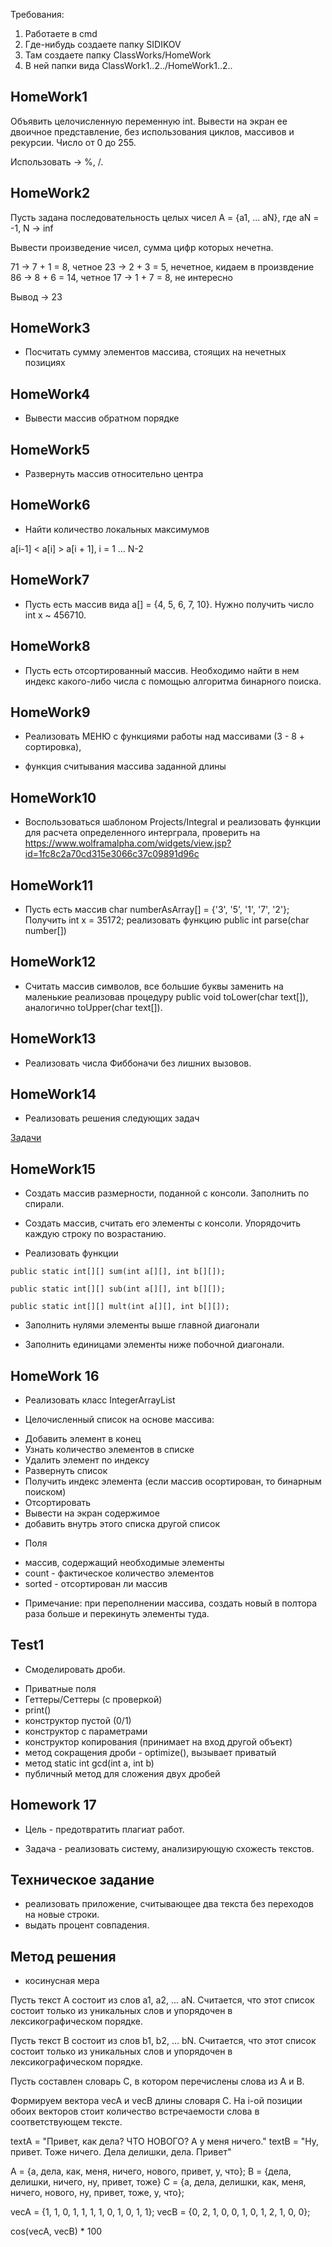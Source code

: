 Требования:

1. Работаете в cmd
2. Где-нибудь создаете папку SIDIKOV
3. Там создаете папку ClassWorks/HomeWork
4. В ней папки вида ClassWork1..2../HomeWork1..2..

## HomeWork1

Объявить целочисленную переменную int. Вывести на экран ее двоичное представление, без использования циклов, массивов и рекурсии.
Число от 0 до 255.

Использовать -> %, /.

## HomeWork2

Пусть задана последовательность целых чисел 
A = {a1, ... aN}, где aN = -1, N -> inf

Вывести произведение чисел, сумма цифр которых нечетна.

71 -> 7 + 1 = 8, четное
23 -> 2 + 3 = 5, нечетное, кидаем в произвдение
86 -> 8 + 6 = 14, четное 
17 -> 1 + 7 = 8, не интересно

Вывод -> 23


## HomeWork3

* Посчитать сумму элементов массива, стоящих на нечетных позициях

## HomeWork4

* Вывести массив обратном порядке

## HomeWork5

* Развернуть массив относительно центра

## HomeWork6

* Найти количество локальных максимумов 

a[i-1] < a[i] > a[i + 1], i = 1 ... N-2

## HomeWork7

* Пусть есть массив вида a[] = {4, 5, 6, 7, 10}. Нужно получить число int x ~ 456710.

## HomeWork8

* Пусть есть отсортированный массив. Необходимо найти в нем индекс какого-либо числа с помощью алгоритма бинарного поиска.

## HomeWork9

* Реализовать МЕНЮ с функциями работы над массивами (3 - 8 + сортировка),
+ функция считывания массива заданной длины

## HomeWork10

* Воспользоваться шаблоном Projects/Integral и реализовать
функции для расчета определенного интерграла, проверить на
https://www.wolframalpha.com/widgets/view.jsp?id=1fc8c2a70cd315e3066c37c09891d96c

## HomeWork11

* Пусть есть массив char numberAsArray[] = {'3', '5', '1', '7', '2'};
Получить int x = 35172; реализовать функцию public int parse(char number[])

## HomeWork12

* Считать массив символов, все большие буквы заменить на маленькие 
реализовав процедуру public void toLower(char text[]), аналогично toUpper(char text[]).

## HomeWork13

* Реализовать числа Фиббоначи без лишних вызовов.

## HomeWork14

* Реализовать решения следующих задач

[Задачи](https://habr.com/post/275813/)

## HomeWork15

* Создать массив размерности, поданной с консоли. Заполнить по спирали.

* Создать массив, считать его элементы с консоли. Упорядочить каждую строку по возрастанию.

* Реализовать функции

```
public static int[][] sum(int a[][], int b[][]);

public static int[][] sub(int a[][], int b[][]);

public static int[][] mult(int a[][], int b[][]);
```

* Заполнить нулями элементы выше главной диагонали

* Заполнить единицами элементы ниже побочной диагонали.

## HomeWork 16

* Реализовать класс IntegerArrayList

* Целочисленный список на основе массива:

- Добавить элемент в конец
- Узнать количество элементов в списке
- Удалить элемент по индексу
- Развернуть список
- Получить индекс элемента (если массив осортирован, то бинарным поиском)
- Отсортировать
- Вывести на экран содержимое
- добавить внутрь этого списка другой список

* Поля
- массив, содержащий необходимые элементы
- count - фактическое количество элементов
- sorted - отсортирован ли массив

* Примечание: при переполнении массива, создать новый в полтора раза больше и перекинуть элементы туда.

## Test1

* Смоделировать дроби.

- Приватные поля
- Геттеры/Сеттеры (с проверкой)
- print()
- конструктор пустой (0/1)
- конструктор с параметрами
- конструктор копирования (принимает на вход другой объект)
- метод сокращения дроби - optimize(), вызывает приватый 
- метод static int gcd(int a, int b)
- публичный метод для сложения двух дробей

## Homework 17

* Цель - предотвратить плагиат работ.

* Задача - реализовать систему, анализирующую схожесть текстов.

## Техническое задание

- реализовать приложение, считывающее два текста без переходов на новые строки.
- выдать процент совпадения.

## Метод решения

- косинусная мера

Пусть текст A состоит из слов a1, a2, ... aN. Считается, что этот список состоит только из уникальных слов и упорядочен в лексикографическом порядке.

Пусть текст B состоит из слов b1, b2, ... bN. Считается, что этот список состоит только из уникальных слов и упорядочен в лексикографическом порядке.

Пусть составлен словарь C, в котором перечислены слова из A и B.

Формируем вектора vecA и vecB длины словаря C. На i-ой позиции обоих векторов стоит количество встречаемости слова в соответствующем тексте.

textA = "Привет, как дела? ЧТО НОВОГО? А у меня ничего."
textB = "Ну, привет. Тоже ничего. Дела делишки, дела. Привет"

A = {а, дела, как, меня, ничего, нового, привет, у, что};
B = {дела, делишки, ничего, ну, привет, тоже}
C = {а, дела, делишки, как, меня, ничего, нового, ну, привет, тоже, у, что};

vecA = {1, 1, 0, 1, 1, 1, 1, 0, 1, 0, 1, 1};
vecB = {0, 2, 1, 0, 0, 1, 0, 1, 2, 1, 0, 0};

cos(vecA, vecB) * 100



